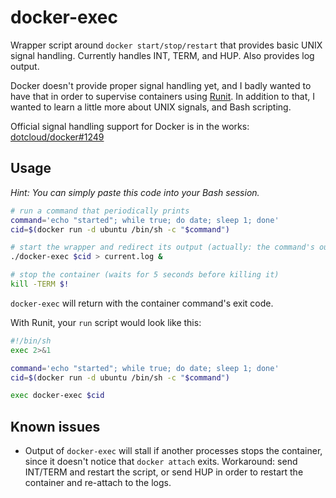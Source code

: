 docker-exec
===========

Wrapper script around `docker start/stop/restart` that provides basic UNIX
signal handling. Currently handles INT, TERM, and HUP. Also provides log output.

Docker doesn't provide proper signal handling yet, and I badly wanted to have
that in order to supervise containers using [Runit](http://smarden.org/runit/).
In addition to that, I wanted to learn a little more about UNIX signals, and
Bash scripting.

Official signal handling support for Docker is in the works:
[dotcloud/docker#1249](https://github.com/dotcloud/docker/pull/1249)


Usage
-----

*Hint: You can simply paste this code into your Bash session.*

```sh
# run a command that periodically prints
command='echo "started"; while true; do date; sleep 1; done'
cid=$(docker run -d ubuntu /bin/sh -c "$command")

# start the wrapper and redirect its output (actually: the command's output)
./docker-exec $cid > current.log &

# stop the container (waits for 5 seconds before killing it)
kill -TERM $!
```

`docker-exec` will return with the container command's exit code.

With Runit, your `run` script would look like this:

```sh
#!/bin/sh
exec 2>&1

command='echo "started"; while true; do date; sleep 1; done'
cid=$(docker run -d ubuntu /bin/sh -c "$command")

exec docker-exec $cid
```


Known issues
------------

- Output of `docker-exec` will stall if another processes stops the container,
  since it doesn't notice that `docker attach` exits. Workaround: send INT/TERM
  and restart the script, or send HUP in order to restart the container and
  re-attach to the logs.

